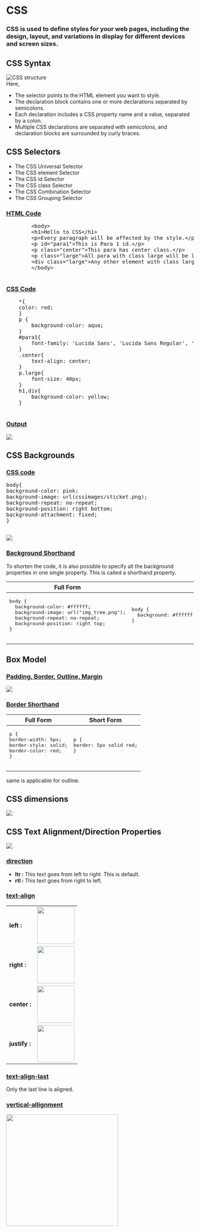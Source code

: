 # CSS

<h3>CSS is used to define styles for your web pages, including the design, layout, and variations in display for different devices and screen sizes.</h3>

## CSS Syntax

![CSS structure](cssimages/Capture.png)  
Here,

- The selector points to the HTML element you want to style.
- The declaration block contains one or more declarations separated by semicolons.
- Each declaration includes a CSS property name and a value, separated by a colon.
- Multiple CSS declarations are separated with semicolons, and declaration blocks are surrounded by curly braces.

## CSS Selectors

- The CSS Universal Selector
- The CSS element Selector
- The CSS id Selector
- The CSS class Selector
- The CSS Combination Selector
- The CSS Grouping Selector

<div>
    <div>
    <h3><ins>HTML Code</ins></h3>
    <pre>
        &lt;body&gt;
        &lt;h1&gt;Hello to CSS&lt;/h1&gt;
        &lt;p&gt;Every paragraph will be affected by the style.&lt;/p&gt;
        &lt;p id="para1"&gt;This is Para 1 id.&lt;/p&gt;
        &lt;p class="center"&gt;This para has center class.&lt;/p&gt;
        &lt;p class="large"&gt;All para with class large will be large&lt;/p&gt;
        &lt;div class="large"&gt;Any other element with class large won't be large..&lt;/div&gt;
        &lt;/body&gt;
    </pre>
    <h3><ins>CSS Code</ins></h3>
    <pre>
    *{
    color: red;
    }
    p {
        background-color: aqua;
    }
    #para1{
        font-family: 'Lucida Sans', 'Lucida Sans Regular', 'Lucida Grande', 'Lucida Sans Unicode', Geneva, Verdana, sans-serif;
    }
    .center{
        text-align: center;
    }
    p.large{
        font-size: 40px;
    }
    h1,div{
        background-color: yellow;
    }
    </pre>
    </div>
    <div>
    <h3><ins>Output</ins></h3>
    <img src="./cssimages/csssyntax.png">
</div>

## CSS Backgrounds
<div>
    <h3><ins>CSS code</ins></h3>
    <pre>
body{
background-color: pink;
background-image: url(cssimages/sticket.png);
background-repeat: no-repeat;
background-position: right bottom;
background-attachment: fixed;
}
    </pre>
    <img src="./cssimages/background.png">

</div>
<h3><ins>Background Shorthand</ins></h3>
<p>To shorten the code, it is also possible to specify all the background properties in one single property. This is called a shorthand property.</p>
<div>
    <table>
        <thead>
            <tr>
            <th>Full Form</th>
            <th>Short Form</th>
            </tr>
        </thead>
        <tbody>
            <tr>
                <td>
                    <pre>
body {
  background-color: #ffffff;
  background-image: url("img_tree.png");
  background-repeat: no-repeat;
  background-position: right top;
}
                    </pre>
                </td>
                <td>
                    <pre>
body {
  background: #ffffff url("img_tree.png") no-repeat right top;
}
                    </pre>
                </td>
            </tr>
        </tbody>
    </table>
</div>

## Box Model
<h3><ins>Padding, Border, Outline, Margin</ins></h3>
<img src="./cssimages/boxmodel.png">

<div>
    <h3><ins>Border Shorthand</ins></h3>
    <table>
        <thead>
            <tr>
            <th>Full Form</th>
            <th>Short Form</th>
            </tr>
        </thead>
        <tbody>
            <tr>
                <td>
                    <pre>
p {
border-width: 5px;
border-style: solid;
border-color: red;
}
                    </pre>
                </td>
                <td>
                    <pre>
p {
border: 5px solid red;
}
                    </pre>
                </td>
            </tr>
        </tbody>
    </table>
    same is applicable for outline.
</div>

## CSS dimensions
<img src="./cssimages/CSSdimensions.png">

## CSS Text Alignment/Direction Properties
<img src="./cssimages/cssAllignmentAndDirection.PNG">
<h3><ins>direction</ins></h3>
<ul>
<li><b>ltr : </b>This text goes from left to right. This is default.</li>
<li><b>rtl : </b>This text goes from right to left.</li>
</ul>

<h3><ins>text-align</ins></h3>
<table>
    <tr>
        <td><b>left : </b></td>
        <td><img src="./cssimages/left.PNG" height=100></td>
    </tr>
    <tr>
        <td><b>right : </b></td>
        <td><img src="./cssimages/right.PNG" height=100></td>
    </tr>
    <tr>
        <td><b>center : </b></td>
        <td><img src="./cssimages/center.PNG" height=100></td>
    </tr>
    <tr>
        <td><b>justify : </b></td>
        <td><img src="./cssimages/justify.PNG" height=100></td>
    </tr>
</table>

<h3><ins>text-align-last</ins></h3>
Only the last line is aligned.

<h3><ins>vertical-allignment</ins></h3>
<img src="./cssimages/verticalallignment.PNG" height=300>





